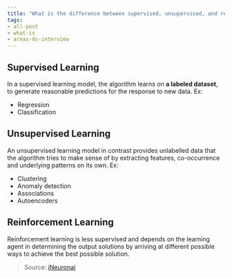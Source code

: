 ```yaml
---
title: "What is the difference between supervised, unsupervised, and reinforcement learning?"
tags:
- all-post
- what-is
- areas-ds-interview
---
```


## Supervised Learning

In a supervised learning model, the algorithm learns on **a labeled dataset**, to generate reasonable predictions for the response to new data. Ex:
- Regression
- Classification

## Unsupervised Learning

An unsupervised learning model in contrast provides unlabelled data that the algorithm tries to make sense of by extracting features, co-occurrence and underlying patterns on its own. Ex:
- Clustering
- Anomaly detection
- Associations
- Autoencoders

## Reinforcement Learning

Reinforcement learning is less supervised and depends on the learning agent in determining the output solutions by arriving at different possible ways to achieve the best possible solution.

> Source: [iNeuronai](https://github.com/iNeuronai/interview-question-data-science-)
